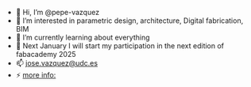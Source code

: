 - 👋 Hi, I’m @pepe-vazquez
- 👀 I’m interested in parametric design, architecture, Digital fabrication, BIM
- 🌱 I’m currently learning about everything
- 💞️ Next January I will start my participation in the next edition of fabacademy 2025 
- 📫 jose.vazquez@udc.es
- ⚡ [more info:](https://pdi.udc.es/en/File/Pdi/NW69E)

<!---
pepe-vazquez/pepe-vazquez is a ✨ special ✨ repository because its `README.md` (this file) appears on your GitHub profile.
You can click the Preview link to take a look at your changes.
--->
